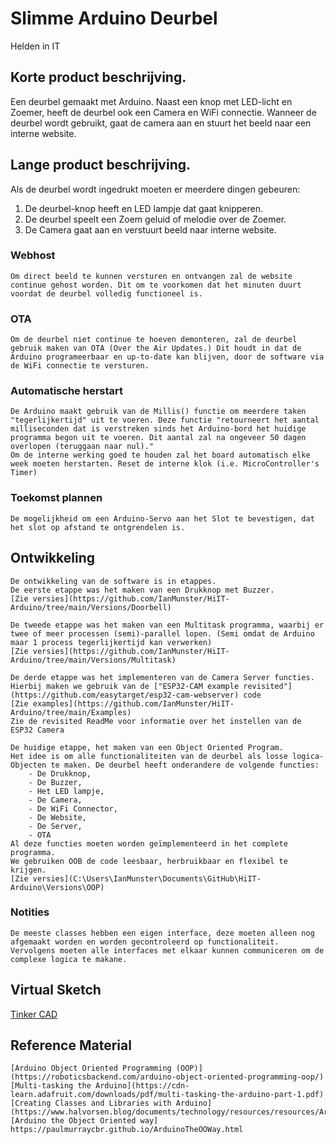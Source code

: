 # Slimme Arduino Deurbel
Helden in IT

## Korte product beschrijving.
Een deurbel gemaakt met Arduino. Naast een knop met LED-licht en Zoemer, heeft de deurbel ook een Camera en WiFi connectie. Wanneer de deurbel wordt gebruikt, gaat de camera aan en stuurt het beeld naar een interne website.

## Lange product beschrijving.
 Als de deurbel wordt ingedrukt moeten er meerdere dingen gebeuren:
  1. De deurbel-knop heeft en LED lampje dat gaat knipperen.
  2. De deurbel speelt een Zoem geluid of melodie over de Zoemer.
  3. De Camera gaat aan en verstuurt beeld naar interne website.

### Webhost
    Om direct beeld te kunnen versturen en ontvangen zal de website continue gehost worden. Dit om te voorkomen dat het minuten duurt voordat de deurbel volledig functioneel is.

### OTA
    Om de deurbel niet continue te hoeven demonteren, zal de deurbel gebruik maken van OTA (Over the Air Updates.) Dit houdt in dat de Arduino programeerbaar en up-to-date kan blijven, door de software via de WiFi connectie te versturen.

### Automatische herstart
    De Arduino maakt gebruik van de Millis() functie om meerdere taken "tegerlijkertijd" uit te voeren. Deze functie "retourneert het aantal milliseconden dat is verstreken sinds het Arduino-bord het huidige programma begon uit te voeren. Dit aantal zal na ongeveer 50 dagen overlopen (teruggaan naar nul)."
    Om de interne werking goed te houden zal het board automatisch elke week moeten herstarten. Reset de interne klok (i.e. MicroController's Timer)

### Toekomst plannen
    De mogelijkheid om een Arduino-Servo aan het Slot te bevestigen, dat het slot op afstand te ontgrendelen is.

## Ontwikkeling
    De ontwikkeling van de software is in etappes.
    De eerste etappe was het maken van een Drukknop met Buzzer.
    [Zie versies](https://github.com/IanMunster/HiIT-Arduino/tree/main/Versions/Doorbell)

    De tweede etappe was het maken van een Multitask programma, waarbij er twee of meer processen (semi)-parallel lopen. (Semi omdat de Arduino maar 1 process tegerlijkertijd kan verwerken)
    [Zie versies](https://github.com/IanMunster/HiIT-Arduino/tree/main/Versions/Multitask)

    De derde etappe was het implementeren van de Camera Server functies.
    Hierbij maken we gebruik van de ["ESP32-CAM example revisited"](https://github.com/easytarget/esp32-cam-webserver) code
    [Zie examples](https://github.com/IanMunster/HiIT-Arduino/tree/main/Examples)
    Zie de revisited ReadMe voor informatie over het instellen van de ESP32 Camera

    De huidige etappe, het maken van een Object Oriented Program.
    Het idee is om alle functionaliteiten van de deurbel als losse logica-Objecten te maken. De deurbel heeft onderandere de volgende functies:
        - De Drukknop,
        - De Buzzer,
        - Het LED lampje,
        - De Camera,
        - De WiFi Connector,
        - De Website,
        - De Server,
        - OTA
    Al deze functies moeten worden geïmplementeerd in het complete programma.
    We gebruiken OOB de code leesbaar, herbruikbaar en flexibel te krijgen.
    [Zie versies](C:\Users\IanMunster\Documents\GitHub\HiIT-Arduino\Versions\OOP)

### Notities
    De meeste classes hebben een eigen interface, deze moeten alleen nog afgemaakt worden en worden gecontroleerd op functionaliteit.
    Vervolgens moeten alle interfaces met elkaar kunnen communiceren om de complexe logica te makane.


## Virtual Sketch
[Tinker CAD](https://www.tinkercad.com/things/1TXkCIflTyw-brilliant-bojo-amur/editel?sharecode=3b64AbjSNC-aFxWy6FOw-oxU1wfmHp1eEG2GOLfIka4)


## Reference Material
	[Arduino Object Oriented Programming (OOP)](https://roboticsbackend.com/arduino-object-oriented-programming-oop/)
	[Multi-tasking the Arduino](https://cdn-learn.adafruit.com/downloads/pdf/multi-tasking-the-arduino-part-1.pdf)
	[Creating Classes and Libraries with Arduino](https://www.halvorsen.blog/documents/technology/resources/resources/Arduino/Arduino%20Library/Arduino%20Classes%20and%20Libraries.pdf)
	[Arduino the Object Oriented way] https://paulmurraycbr.github.io/ArduinoTheOOWay.html
	